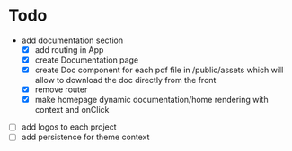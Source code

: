 # Todo

- add documentation section
  - [x] add routing in App
  - [x] create Documentation page
  - [x] create Doc component for each pdf file in /public/assets which will allow to download the doc directly from the front
  - [x] remove router
  - [x] make homepage dynamic documentation/home rendering with context and onClick
- [ ] add logos to each project
- [ ] add persistence for theme context
